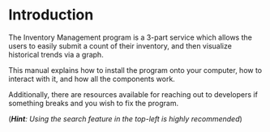 # Introduction

The Inventory Management program is a 3-part service which allows the users to easily submit a count of their inventory, and then visualize historical trends via a graph.

This manual explains how to install the program onto your computer, how to interact with it, and how all the components work.

Additionally, there are resources available for reaching out to developers if something breaks and you wish to fix the program.

(***Hint**: Using the search feature in the top-left is highly recommended*)